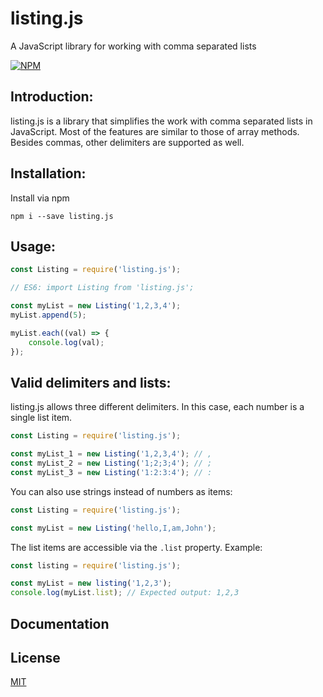 # listing.js

A JavaScript library for working with comma separated lists

[![NPM](https://nodei.co/npm/listing.js.png)](https://nodei.co/npm/listing.js/)

## Introduction:

listing.js is a library that simplifies the work with comma separated lists in JavaScript. Most of the features are similar to those of array methods. Besides commas, other delimiters are supported as well.

## Installation:

Install via npm

```
npm i --save listing.js
```

## Usage:

```javascript
const Listing = require('listing.js');

// ES6: import Listing from 'listing.js';

const myList = new Listing('1,2,3,4');
myList.append(5);

myList.each((val) => {
	console.log(val);
});
```

## Valid delimiters and lists:

listing.js allows three different delimiters. In this case, each number is a single list item.

```javascript
const Listing = require('listing.js');

const myList_1 = new Listing('1,2,3,4'); // ,
const myList_2 = new Listing('1;2;3;4'); // ;
const myList_3 = new Listing('1:2:3:4'); // :
```

You can also use strings instead of numbers as items:

```javascript
const Listing = require('listing.js');

const myList = new Listing('hello,I,am,John');
```

The list items are accessible via the `.list` property.
Example:

```javascript
const listing = require('listing.js');

const myList = new listing('1,2,3');
console.log(myList.list); // Expected output: 1,2,3
```

## Documentation

## License

[MIT](https://github.com/larswaechter/listing.js/blob/master/LICENSE)

